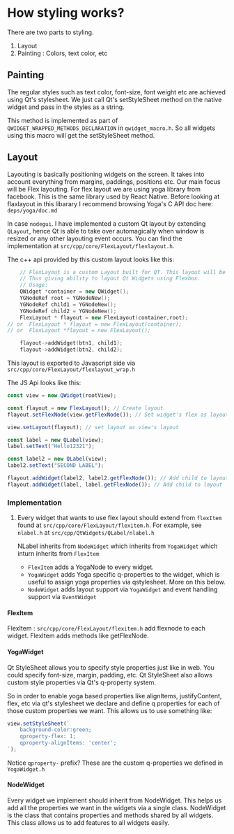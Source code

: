 # How styling works?

There are two parts to styling.

1. Layout
2. Painting : Colors, text color, etc

## Painting

The regular styles such as text color, font-size, font weight etc are achieved using Qt's stylesheet.
We just call Qt's setStyleSheet method on the native widget and pass in the styles as a string.

This method is implemented as part of `QWIDGET_WRAPPED_METHODS_DECLARATION` in `qwidget_macro.h`.
So all widgets using this macro will get the setStyleSheet method.

## Layout

Layouting is basically positioning widgets on the screen. It takes into account everything from margins, paddings, positions etc. Our main focus will be Flex layouting. For flex layout we are using yoga library from facebook. This is the same library used by React Native. Before looking at flaxlayout in this libarary I recommend browsing Yoga's C API doc here: `deps/yoga/doc.md`

In case `nodegui`. I have implemented a custom Qt layout by extending `QLayout`, hence Qt is able to take over automagically when window is resized or any other layouting event occurs.
You can find the implementation at `src/cpp/core/FlexLayout/flexlayout.h`.

The c++ api provided by this custom layout looks like this:

```cpp
    // FlexLayout is a custom Layout built for QT. This layout will be used to layout qt widgets using facebook's yoga library.
    // Thus giving ability to layout Qt Widgets using Flexbox.
    // Usage:
    QWidget *container = new QWidget();
    YGNodeRef root = YGNodeNew();
    YGNodeRef child1 = YGNodeNew();
    YGNodeRef child2 = YGNodeNew();
    FlexLayout * flayout = new FlexLayout(container,root);
// or  FlexLayout * flayout = new FlexLayout(container);
// or  FlexLayout *flayout = new FlexLayout();

    flayout->addWidget(btn1, child1);
    flayout->addWidget(btn2, child2);

```

This layout is exported to Javascript side via `src/cpp/core/FlexLayout/flexlayout_wrap.h`

The JS Api looks like this:

```js
const view = new QWidget(rootView);

const flayout = new FlexLayout(); // Create layout
flayout.setFlexNode(view.getFlexNode()); // Set widget's flex as layout's flex node.

view.setLayout(flayout); // set layout as view's layout

const label = new QLabel(view);
label.setText("Hello12321");

const label2 = new QLabel(view);
label2.setText("SECOND LABEL");

flayout.addWidget(label2, label2.getFlexNode()); // Add child to layout
flayout.addWidget(label, label.getFlexNode()); // Add child to layout
```

### Implementation

1. Every widget that wants to use flex layout should extend from `flexItem` found at `src/cpp/core/FlexLayout/flexitem.h`.
   For example, see `nlabel.h` at `src/cpp/QtWidgets/QLabel/nlabel.h`

   NLabel inherits from `NodeWidget` which inherits from `YogaWidget` which inturn inherits from `FlexItem`

   - `FlexItem` adds a YogaNode to every widget.
   - `YogaWidget` adds Yoga specific q-properties to the widget, which is useful to assign yoga properties via qstylesheet. More on this below.
   - `NodeWidget` adds layout support via `YogaWidget` and event handling support via `EventWidget`

#### FlexItem

FlexItem : `src/cpp/core/FlexLayout/flexitem.h` add flexnode to each widget.
FlexItem adds methods like getFlexNode.

#### YogaWidget

Qt StyleSheet allows you to specify  style properties just like in web. You could specify font-size, margin, padding, etc. Qt StyleSheet also allows custom style properties via Qt's q-property system.

So in order to enable yoga based properties like alignItems, justifyContent, flex, etc via qt's stylesheet we
declare and define q properties for each of those custom properties we want.
This allows us to use something like:

```js
view.setStyleSheet(`
    background-color:green;
    qproperty-flex: 1;
    qproperty-alignItems: 'center';
`);
```

Notice `qproperty-` prefix? These are the custom q-properties we defined in `YogaWidget.h`

#### NodeWidget

Every widget we implement should inherit from NodeWidget. This helps us add all the properties we want in the widgets via a single class. NodeWidget is the class that contains properties and methods shared by all widgets. This class allows us to add features to all widgets easily.
